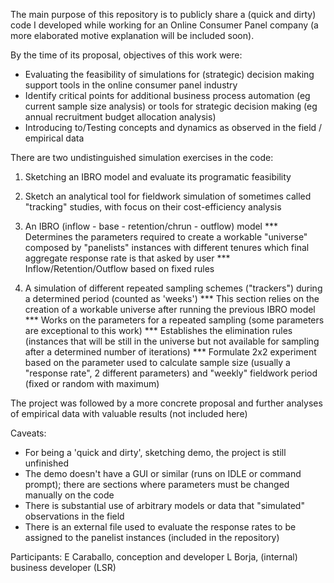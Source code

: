 The main purpose of this repository is to publicly share a (quick and dirty) code I developed while working for an Online Consumer Panel company (a more elaborated motive explanation will be included soon).

By the time of its proposal, objectives of this work were:
- Evaluating the feasibility of simulations for (strategic) decision making support tools in the online consumer panel industry
- Identify critical points for additional business process automation (eg current sample size analysis) or tools for strategic decision making (eg annual recruitment budget allocation analysis) 
- Introducing to/Testing concepts and dynamics as observed in the field / empirical data

There are two undistinguished simulation exercises in the code:
1) Sketching an IBRO model and evaluate its programatic feasibility
2) Sketch an analytical tool for fieldwork simulation of sometimes called "tracking" studies, with focus on their cost-efficiency analysis

1) An IBRO (inflow - base - retention/chrun - outflow) model
*** Determines the parameters required to create a workable "universe" composed by "panelists" instances with different tenures which final aggregate response rate is that asked by user
*** Inflow/Retention/Outflow based on fixed rules

2) A simulation of different repeated sampling schemes ("trackers") during a determined period (counted as 'weeks')
*** This section relies on the creation of a workable universe after running the previous IBRO model
*** Works on the parameters for a repeated sampling (some parameters are exceptional to this work)
*** Establishes the elimination rules (instances that will be still in the universe but not available for sampling after a determined number of iterations)
*** Formulate 2x2 experiment based on the parameter used to calculate sample size (usually a "response rate", 2 different parameters) and "weekly" fieldwork period (fixed or random with maximum)

The project was followed by a more concrete proposal and further analyses of empirical data with valuable results (not included here)

Caveats:
- For being a 'quick and dirty', sketching demo, the project is still unfinished
- The demo doesn't have a GUI or similar (runs on IDLE or command prompt); there are sections where parameters must be changed manually on the code
- There is substantial use of arbitrary models or data that "simulated" observations in the field
- There is an external file used to evaluate the response rates to be assigned to the panelist instances (included in the repository)

Participants:
E Caraballo, conception and developer
L Borja, (internal) business developer (LSR)
